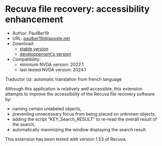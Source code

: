 # Recuva file recovery: accessibility enhancement #
* Author: PaulBer19
* URL: paulber19@laposte.net
* Download:
	* [stable version][1]
	* [developpement's version][2]
* Compatibility:
	* minimum NVDA version: 2022.1
	* last tested NVDA version: 2024.1


Traductor (s): automatic translation from french language

Although this application is relatively well accessible, this extension attempts to improve the accessibility of the Recuva file recovery software by:

* naming certain unlabeled objects,
* preventing unnecessary focus from being placed on unknown objects,
* adding the script "KEY_Search_RESULT" to re-read the overall result of the search,
* automatically maximizing the window displaying the search result.


This extension has been tested with version 1.53 of Recuva.


[1]: https://github.com/paulber007/AllMyNVDAAddons/raw/master/recuvaAccessEnhancement/recuvaAccessEnhancement-1.8.nvda-addon
[2]: https://github.com/paulber007/AllMyNVDAAddons/tree/master/recuvaAccessEnhancement/dev
